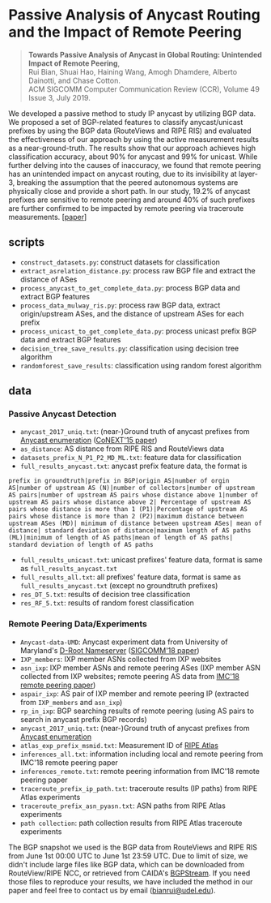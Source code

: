 # Passive Analysis of Anycast Routing and the Impact of Remote Peering


> **Towards Passive Analysis of Anycast in Global Routing: Unintended Impact of Remote Peering**,<br>
> Rui Bian, Shuai Hao, Haining Wang, Amogh Dhamdere, Alberto Dainotti, and Chase Cotton.<br>
> ACM SIGCOMM Computer Communication Review (CCR), Volume 49 Issue 3, July 2019.


We developed a passive method to study IP anycast by utilizing BGP data.
We proposed a set of BGP-related features to classify anycast/unicast prefixes by using the BGP data (RouteViews and RIPE RIS) and evaluated the effectiveness of our approach by using the active measurement results as a near-ground-truth. The results show that 
our approach achieves high classification accuracy, about 90\% for anycast and 99\% for unicast. While further delving into the causes of inaccuracy, we found that remote peering has an unintended impact on anycast routing, due to its invisibility at layer-3, breaking the assumption that the peered autonomous systems are physically close and provide a short path. In our study, 19.2\% of anycast prefixes are sensitive to remote peering and around 40\% of such prefixes are further confirmed to be impacted by remote peering via traceroute measurements. [[paper](https://github.com/bianrui0315/ccr_Anycast/blob/master/paper/pdf-sigcomm-ccr19.pdf)]

## scripts
- `construct_datasets.py`: construct datasets for classification
- `extract_asrelation_distance.py`: process raw BGP file and extract the distance of ASes
- `process_anycast_to_get_complete_data.py`: process BGP data and extract BGP features
- `process_data_mulway_ris.py`: process raw BGP data, extract origin/upstream ASes, and the distance of upstream ASes for each prefix
- `process_unicast_to_get_complete_data.py`: process unicast prefix BGP data and extract BGP features
- `decision_tree_save_results.py`: classification using decision tree algorithm
- `randomforest_save_results`: classification using random forest algorithm

## data
### Passive Anycast Detection
- `anycast_2017_uniq.txt`: (near-)Ground truth of anycast prefixes from [Anycast enumeration](https://anycast.telecom-paristech.fr/) ([CoNEXT'15 paper](https://conferences2.sigcomm.org/co-next/2015/img/papers/conext15-final100.pdf))
- `as_distance`: AS distance from RIPE RIS and RouteViews data
- `datasets_prefix_N_P1_P2_MD_ML.txt`: feature data for classification
- `full_results_anycast.txt`: anycast prefix feature data, the format is  
```
prefix in groundtruth|prefix in BGP|origin AS|number of orgin AS|number of upstream AS (N)|number of collectors|number of upstream AS pairs|number of upstream AS pairs whose distance above 1|number of upstream AS pairs whose distance above 2| Percentage of upstream AS pairs whose distance is more than 1 (P1)|Percentage of upstream AS pairs whose distance is more than 2 (P2)|maximum distance between upstream ASes (MD)| minimum of distance between upstream ASes| mean of distance| standard deviation of distance|maximum length of AS paths (ML)|minimum of length of AS paths|mean of length of AS paths| standard deviation of length of AS paths
```
- `full_results_unicast.txt`: unicast prefixes' feature data, format is same as `full_results_anycast.txt`
- `full_results_all.txt`: all prefixes' feature data, format is same as `full_results_anycast.txt` (except no groundtruth prefixes)
- `res_DT_5.txt`: results of decision tree classification
- `res_RF_5.txt`: results of random forest classification

### Remote Peering Data/Experiments
- `Anycast-data-UMD`: Anycast experiment data from University of Maryland's [D-Root Nameserver](http://www.cs.umd.edu/projects/droot/) ([SIGCOMM'18 paper](http://www.cs.umd.edu/projects/droot/anycast_sigcomm18.pdf))
- `IXP_members`: IXP member ASNs collected from IXP websites
- `asn_ixp`: IXP member ASNs and remote peering ASes (IXP member ASN collected from IXP websites; remote peering AS data from [IMC'18 remote peering paper](https://www.inspire.edu.gr/wp-content/pdfs/uncovering_remote_peering_interconnections_v1.pdf))
- `aspair_ixp`: AS pair of IXP member and remote peering IP (extracted from `IXP_members` and `asn_ixp`)
- `rp_in_ixp`: BGP searching results of remote peering (using AS pairs to search in anycast prefix BGP records)
- `anycast_2017_uniq.txt`: (near-)Ground truth of anycast prefixes from [Anycast enumeration](https://anycast.telecom-paristech.fr/)
- `atlas_exp_prefix_msmid.txt`: Measurement ID of [RIPE Atlas](https://atlas.ripe.net/)
- `inferences_all.txt`: information including local and remote peering from IMC'18 remote peering paper
- `inferences_remote.txt`: remote peering information from IMC'18 remote peering paper
- `traceroute_prefix_ip_path.txt`: traceroute results (IP paths) from RIPE Atlas experiments
- `traceroute_prefix_asn_pyasn.txt`: ASN paths from RIPE Atlas experiments
- `path collection`: path collection results from RIPE Atlas traceroute experiments

The BGP snapshot we used is the BGP data from RouteViews and RIPE RIS from June 1st 00:00 UTC to June 1st 23:59 UTC. Due to limit of size, we didn't include large files like BGP data, which can be downloaded from RouteView/RIPE NCC, or retrieved from CAIDA's [BGPStream](https://bgpstream.caida.org/). If you need those files to reproduce your results, we have included the method in our paper and feel free to contact us by email (bianrui@udel.edu).
